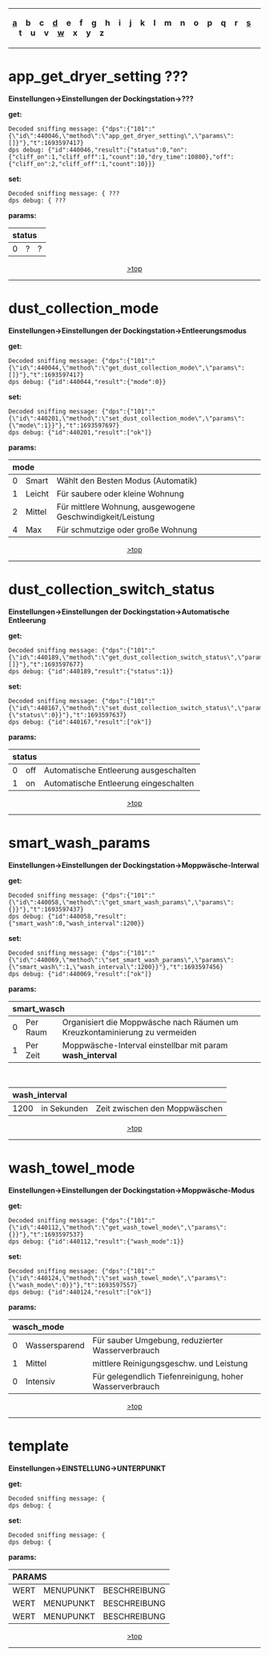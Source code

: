 <table align="center"><tr><td>

**[a](#A) &nbsp;&nbsp; b &nbsp;&nbsp; c &nbsp;&nbsp; [d](#D) &nbsp;&nbsp; e &nbsp;&nbsp; f &nbsp;&nbsp; g &nbsp;&nbsp; h &nbsp;&nbsp; i &nbsp;&nbsp; j &nbsp;&nbsp; k &nbsp;&nbsp; l &nbsp;&nbsp; m &nbsp;&nbsp; n &nbsp;&nbsp; o &nbsp;&nbsp; p &nbsp;&nbsp; q &nbsp;&nbsp; r &nbsp;&nbsp; [s](#S) &nbsp;&nbsp; t &nbsp;&nbsp; u &nbsp;&nbsp; v &nbsp;&nbsp; [w](#W) &nbsp;&nbsp; x &nbsp;&nbsp; y &nbsp;&nbsp; z**
</td></tr></table>

<a id="A"><!-- ********************************************************************************** -->

<!-- ############################################################################################ -->
# app_get_dryer_setting ???
**Einstellungen->Einstellungen der Dockingstation->???**

**get:**

    Decoded sniffing message: {"dps":{"101":"{\"id\":440046,\"method\":\"app_get_dryer_setting\",\"params\":[]}"},"t":1693597417}
    dps debug: {"id":440046,"result":{"status":0,"on":{"cliff_on":1,"cliff_off":1,"count":10,"dry_time":10800},"off":{"cliff_on":2,"cliff_off":1,"count":10}}}

**set:**

    Decoded sniffing message: { ???
    dps debug: { ???

**params:**
<table><thead><tr><th colspan=3 align="left">status</th>
</tr></thead><tbody>
<tr><td align="center">0</td><td>?</td><td>?</td></td>
</tr></tbody></table><p align="center"><a href="#">>top</a></p>
<hr>

<a id="B"><!-- ********************************************************************************** -->

<a id="C"><!-- ********************************************************************************** -->

<a id="D"><!-- ********************************************************************************** -->

<!-- ############################################################################################ -->
# dust_collection_mode
**Einstellungen->Einstellungen der Dockingstation->Entleerungsmodus**

**get:**

    Decoded sniffing message: {"dps":{"101":"{\"id\":440044,\"method\":\"get_dust_collection_mode\",\"params\":[]}"},"t":1693597417}
    dps debug: {"id":440044,"result":{"mode":0}}

**set:**

    Decoded sniffing message: {"dps":{"101":"{\"id\":440201,\"method\":\"set_dust_collection_mode\",\"params\":{\"mode\":1}}"},"t":1693597697}
    dps debug: {"id":440201,"result":["ok"]}

**params:**
<table><thead><tr><th colspan=3 align="left">mode</th>
</tr></thead><tbody>
<tr><td align="center">0</td><td>Smart</td><td>Wählt den Besten Modus (Automatik)</td></td>
<tr><td align="center">1</td><td>Leicht</td><td>Für saubere oder kleine Wohnung</td>
<tr><td align="center">2</td><td>Mittel</td><td>Für mittlere Wohnung, ausgewogene Geschwindigkeit/Leistung</td>
<tr><td align="center">4</td><td>Max</td><td>Für schmutzige oder große Wohnung</td>
</tr></tbody></table><p align="center"><a href="#">>top</a></p>
<hr>

<!-- ############################################################################################ -->
# dust_collection_switch_status
**Einstellungen->Einstellungen der Dockingstation->Automatische Entleerung**

**get:**

    Decoded sniffing message: {"dps":{"101":"{\"id\":440189,\"method\":\"get_dust_collection_switch_status\",\"params\":[]}"},"t":1693597677}
    dps debug: {"id":440189,"result":{"status":1}}

**set:**

    Decoded sniffing message: {"dps":{"101":"{\"id\":440167,\"method\":\"set_dust_collection_switch_status\",\"params\":{\"status\":0}}"},"t":1693597637}
    dps debug: {"id":440167,"result":["ok"]}

**params:**
<table><thead><tr><th colspan=3 align="left">status</th>
</tr></thead><tbody>
<tr><td align="center">0</td><td>off</td><td>Automatische Entleerung ausgeschalten</td></td>
<tr><td align="center">1</td><td>on</td><td>Automatische Entleerung eingeschalten</td>
</tr></tbody></table><p align="center"><a href="#">>top</a></p>
<hr>

<a id="E"><!-- ********************************************************************************** -->

<a id="F"><!-- ********************************************************************************** -->

<a id="G"><!-- ********************************************************************************** -->

<a id="H"><!-- ********************************************************************************** -->

<a id="I"><!-- ********************************************************************************** -->

<a id="J"><!-- ********************************************************************************** -->

<a id="K"><!-- ********************************************************************************** -->

<a id="L"><!-- ********************************************************************************** -->

<a id="M"><!-- ********************************************************************************** -->

<a id="N"><!-- ********************************************************************************** -->

<a id="O"><!-- ********************************************************************************** -->

<a id="P"><!-- ********************************************************************************** -->

<a id="Q"><!-- ********************************************************************************** -->

<a id="R"><!-- ********************************************************************************** -->

<a id="S"><!-- ********************************************************************************** -->

<!-- ############################################################################################ -->
# smart_wash_params
**Einstellungen->Einstellungen der Dockingstation->Moppwäsche-Interwal**

**get:**

    Decoded sniffing message: {"dps":{"101":"{\"id\":440058,\"method\":\"get_smart_wash_params\",\"params\":{}}"},"t":1693597437}
    dps debug: {"id":440058,"result":{"smart_wash":0,"wash_interval":1200}}

**set:**

    Decoded sniffing message: {"dps":{"101":"{\"id\":440069,\"method\":\"set_smart_wash_params\",\"params\":{\"smart_wash\":1,\"wash_interval\":1200}}"},"t":1693597456}
    dps debug: {"id":440069,"result":["ok"]}

**params:**
<table><thead><tr><th colspan=3 align="left">smart_wasch</th>
</tr></thead><tbody>
<tr><td align="center">0</td><td>Per Raum</td><td>Organisiert die Moppwäsche nach Räumen um Kreuzkontaminierung zu vermeiden</td></td>
<tr><td align="center">1</td><td>Per Zeit</td><td>Moppwäsche-Interval einstellbar mit param <b>wash_interval<b></td>
</tr></tbody></table>
<br>
<table><thead><tr><th colspan=3 align="left">wash_interval</th>
</tr></thead><tbody>
<tr><td align="center">1200</td><td>in Sekunden</td><td>Zeit zwischen den Moppwäschen</td>
</tr></tbody></table><p align="center"><a href="#">>top</a></p>
<hr>

<a id="T"><!-- ********************************************************************************** -->

<a id="U"><!-- ********************************************************************************** -->

<a id="V"><!-- ********************************************************************************** -->

<a id="W"><!-- ********************************************************************************** -->

<!-- ############################################################################################ -->
# wash_towel_mode
**Einstellungen->Einstellungen der Dockingstation->Moppwäsche-Modus**

**get:**

    Decoded sniffing message: {"dps":{"101":"{\"id\":440112,\"method\":\"get_wash_towel_mode\",\"params\":{}}"},"t":1693597537}
    dps debug: {"id":440112,"result":{"wash_mode":1}}

**set:**

    Decoded sniffing message: {"dps":{"101":"{\"id\":440124,\"method\":\"set_wash_towel_mode\",\"params\":{\"wash_mode\":0}}"},"t":1693597557}
    dps debug: {"id":440124,"result":["ok"]}

**params:**
<table><thead><tr><th colspan=3 align="left">wasch_mode</th>
</tr></thead><tbody>
<tr><td align="center">0</td><td>Wassersparend</td><td>Für sauber Umgebung, reduzierter Wasserverbrauch</td></td>
<tr><td align="center">1</td><td>Mittel</td><td>mittlere Reinigungsgeschw. und Leistung</td>
<tr><td align="center">0</td><td>Intensiv</td><td>Für gelegendlich Tiefenreinigung, hoher Wasserverbrauch<b></td>
</tr></tbody></table><p align="center"><a href="#">>top</a></p>
<hr>

<a id="X"><!-- ********************************************************************************** -->

<a id="Y"><!-- ********************************************************************************** -->

<a id="Z"><!-- ********************************************************************************** -->

<!-- TEMPLATE
<!-- ############################################################################################ -->
# template
**Einstellungen->EINSTELLUNG->UNTERPUNKT**

**get:**

    Decoded sniffing message: {
    dps debug: {

**set:**

    Decoded sniffing message: {
    dps debug: {

**params:**
<table><thead><tr><th colspan=3 align="left">PARAMS</th>
</tr></thead><tbody>
<tr><td align="center">WERT</td><td>MENUPUNKT</td><td>BESCHREIBUNG</td></td>
<tr><td align="center">WERT</td><td>MENUPUNKT</td><td>BESCHREIBUNG</td>
<tr><td align="center">WERT</td><td>MENUPUNKT</td><td>BESCHREIBUNG</td>
</tr></tbody></table><p align="center"><a href="#">>top</a></p>
<hr>

<!-- Bis hier kopieren -->

